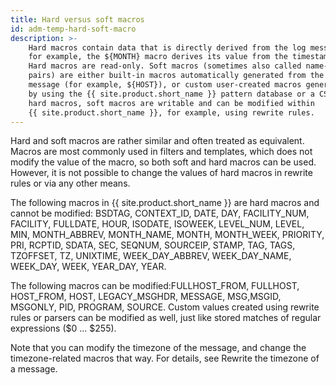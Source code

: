 ```yaml
---
title: Hard versus soft macros
id: adm-temp-hard-soft-macro
description: >-
    Hard macros contain data that is directly derived from the log message,
    for example, the ${MONTH} macro derives its value from the timestamp.
    Hard macros are read-only. Soft macros (sometimes also called name-value
    pairs) are either built-in macros automatically generated from the log
    message (for example, ${HOST}), or custom user-created macros generated
    by using the {{ site.product.short_name }} pattern database or a CSV-parser. In contrast to
    hard macros, soft macros are writable and can be modified within
    {{ site.product.short_name }}, for example, using rewrite rules.
---
```


Hard and soft macros are rather similar and often treated as equivalent.
Macros are most commonly used in filters and templates, which does not
modify the value of the macro, so both soft and hard macros can be used.
However, it is not possible to change the values of hard macros in
rewrite rules or via any other means.

The following macros in {{ site.product.short_name }} are hard macros and cannot be
modified: BSDTAG, CONTEXT\_ID, DATE, DAY, FACILITY\_NUM, FACILITY,
FULLDATE, HOUR, ISODATE, ISOWEEK, LEVEL\_NUM, LEVEL, MIN, MONTH\_ABBREV,
MONTH\_NAME, MONTH, MONTH\_WEEK, PRIORITY, PRI, RCPTID, SDATA, SEC,
SEQNUM, SOURCEIP, STAMP, TAG, TAGS, TZOFFSET, TZ, UNIXTIME,
WEEK\_DAY\_ABBREV, WEEK\_DAY\_NAME, WEEK\_DAY, WEEK, YEAR\_DAY, YEAR.

The following macros can be modified:FULLHOST\_FROM, FULLHOST,
HOST\_FROM, HOST, LEGACY\_MSGHDR, MESSAGE, MSG,MSGID, MSGONLY, PID,
PROGRAM, SOURCE. Custom values created using rewrite rules or parsers
can be modified as well, just like stored matches of regular expressions
($0 \... $255).

Note that you can modify the timezone of the message, and change the
timezone-related macros that way. For details, see
Rewrite the timezone of a message.
